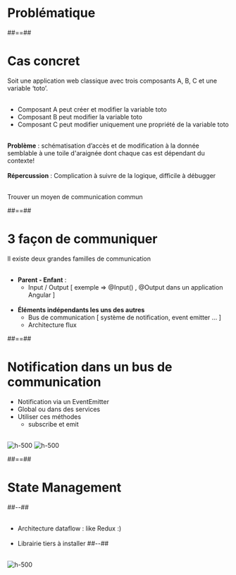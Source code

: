 <!-- .slide: class="transition-bg-grey-1 underline" -->
# Problématique

##==##

<!-- .slide: class="sfeir-basic-slide" -->
# Cas concret
Soit une application web classique avec trois composants A, B, C et une variable ‘toto’.<br><br>

- Composant A peut créer et modifier la variable toto
- Composant B peut modifier la variable toto
- Composant C peut modifier uniquement une propriété de la variable toto
<br><br>

__Problème__ : schématisation d’accès et de modification à la donnée semblable à une toile d'araignée dont chaque cas est dépendant du contexte! <br><br>
__Répercussion__ : Complication à suivre de la logique, difficile à débugger<br><br>

Trouver un moyen de communication commun
<!-- .element: class="important" -->

##==##

<!-- .slide -->
# 3 façon de communiquer

Il existe deux grandes familles de communication<br><br>
- __Parent - Enfant__ :
    - Input / Output [ exemple => @Input() , @Output dans un application Angular ]
<br><br>
- __Éléments indépendants les uns des autres__
    - Bus de communication [ système de notification, event emitter … ]
    - Architecture flux

##==##

<!-- .slide -->
# Notification dans un bus de communication

- Notification via un EventEmitter
- Global ou dans des services
- Utiliser ces méthodes
    - subscribe et emit
<br><br>

![h-500](assets/images/school/state-management/bus_methods.png)
![h-500](assets/images/school/state-management/bus_import.png)

##==##

<!-- .slide: class="two-column-layout" -->
# State Management
##--##
<br><br>

- Architecture dataflow : like Redux :) <br><br>
- Librairie tiers à installer
##--##
<br><br>

![h-500](assets/images/school/state-management/redux_concepts.png)
